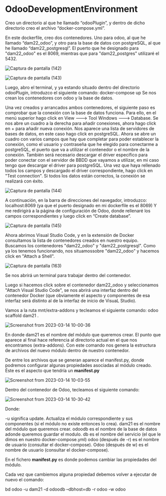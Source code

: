 # OdooDevelopmentEnvironment
Creo un directorio al que he llamado “odooPlugin”, y dentro de dicho directorio creo el archivo “docker-compose.yml”.

En este dockerfile, creo dos contenedores. Uno para odoo, al que he llamado “dam22_odoo”, y otro para la base de datos con postgreSQL, 
al que he llamado “dam22_postgresql”. 
El puerto que he designado para "dam22_odoo" es el 8069, mientras que para "dam22_postgres" utilizaré el 5432.

![Captura de pantalla (142)](https://user-images.githubusercontent.com/32130215/221934152-8322c93e-6791-4fc6-a644-f395d6866c5a.png)

![Captura de pantalla (143)](https://user-images.githubusercontent.com/32130215/221934208-a2ed3f0a-7de7-4e6b-a1ad-65597a794f7f.png)



Luego, abro el terminal, y ya estando situado dentro del directorio odooPlugin, introduzco el siguiente comando: docker-compose up 
Se nos crean los contenedores con odoo y la base de datos.

Una vez creados y arrancados ambos contenedores, el siguiente paso es comprobar que la conexión con la base de datos funciona. 
Para ello, en el menú superior hago click en View ---> Tool Windows ---> Database. Se nos abre un cuadro a la derecha para añadir conexiones, 
ahora hago click en + para añadir nueva conexión. Nos aparece una lista de servidores de bases de datos, en este caso hago click en postgreSQL. 
Ahora se abre un cuadro con varios campos que hay que completar para poder establecer la conexión, como el usuario y contraseña que he elegido para conectarme a postgreSQL, 
el puerto que va a utilizar el contenedor o el nombre de la conexión. También será necesario descargar el driver específico para poder conectar con el servidor de BBDD 
que vayamos a utilizar, en mi caso tengo que descargar el driver para postgreSQL. Una vez que haya rellenado todos los campos y descargado el driver correspondiente, 
hago click en "Test connection". Si todos los datos están correctos, la conexión se realizará con éxito.

![Captura de pantalla (144)](https://user-images.githubusercontent.com/32130215/221934450-0d05079a-617c-4ee5-a8bc-4a255a611fac.png)


A continuación, en la barra de direcciones del navegador, introduzco: localhost:8069 (ya que el puerto designado en mi dockerfile es el 8069) 
Y me redirigirá a la página de configuración de Odoo, donde rellenaré los campos correspondientes y luego click en “Create database”.

![Captura de pantalla (145)](https://user-images.githubusercontent.com/32130215/221935834-f1211473-e855-4c46-aea4-f3d3ee86522e.png)


Ahora abrimos Visual Studio Code, y en la extensión de Docker consultamos la lista de contenedores creados en nuestro equipo.
Buscamos los contenedores "dam22_odoo" y "dam22_postgresql". Como ya los tenemos funcionando, nos situamossobre "dam22_odoo" y hacemos click en "Attach a Shell".

![Captura de pantalla (163)](https://user-images.githubusercontent.com/32130215/225894260-9a7b500e-58f5-4748-ab83-1916ba5a0e92.png)

Se nos abrirá un terminal para trabajar dentro del contenedor.

Luego si hacemos click sobre el contenedor dam22_odoo y seleccionamos "Attach Visual Studio Code", se nos abrirá una interfaz dentro del contenedor Docker (que obviamente el aspecto y componentes de esa interfaz será distinto al de la interfaz de inicio de VisuaL Studio).

Vamos a la ruta mnt/extra-addons y tecleamos el siguiente comando:
odoo scaffold dam21 .

![Screenshot from 2023-03-14 10-00-36](https://user-images.githubusercontent.com/32130215/225902153-f231ef67-049e-4357-9e17-2f5bb3e28bf7.png)


En donde dam21 es el nombre del módulo que queremos crear. El punto que aparece al final hace referencia al directorio actual en el que nos encontramos (extra-addons).
Con este comando nos genera la estructura de archivos del nuevo módulo dentro de nuestro contenedor.

De entre los archivos que se generan aparece el manifest.py, donde podremos configurar algunas propiedades asociadas al módulo creado.
Éste es el aspecto que tendría un __manifest.py__

![Screenshot from 2023-03-14 10-03-55](https://user-images.githubusercontent.com/32130215/225903426-dfe57efc-f993-422e-9b6f-546cfcf2541b.png)


Dentro del contenedor de Odoo, tecleamos el siguiente comando:

![Screenshot from 2023-03-14 10-30-42](https://user-images.githubusercontent.com/32130215/225904059-71173d1d-735e-4afa-9afd-38df21a1247a.png)

Donde:

-u significa update. Actualiza el módulo correspondiente y sus componentes (si el módulo no existe entonces lo crea).
dam21 es el nombre del módulo que queremos crear.
odoodb es el nombre de la base de datos adonde queremos guardar el modulo.
db es el nombre del servicio (el que le dimos en nuestro docker-compose.yml)
odoo (después de -r) es el nombre de usuario (consultar el docker-compose).
Odoo (después de w) es el nombre de usuario (consultar el docker-compose).



En el fichero __manifest.py__ es donde podemos cambiar las propiedades del módulo.

Cada vez que cambiemos alguna propiedad debemos volver a ejecutar de nuevo el comando: 

bd odoo -u dam21 -d odoodb –dbhost=db -r odoo -w odoo

